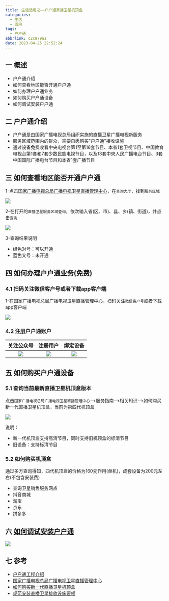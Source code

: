 ```yaml
---
title: 生活适用之——户户通直播卫星机顶盒
categories:
  - 生活
  - 适用
tags:
  - 户户通
abbrlink: c2c879a1
date: 2023-04-25 22:52:24
---
```

## 一 概述

* 户户通介绍
* 如何查看地区能否开通户户通
* 如何办理户户通业务
* 如何购买户户通设备
* 如何调试安装户户通

<!--more-->

## 二 户户通介绍

* 户户通是由国家广播电视总局组织实施的直播卫星广播电视新服务
* 服务区域范围内的群众，需要自愿购买"户户通"接收设施
* 通过设备免费收看中央电视台第1至第16套节目、本省1套卫视节目、中国教育电视台第1套和7套少数民族电视节目，以及13套中央人民广播电台节目、3套中国国际广播电台节目和本省1套广播节目

## 三  如何查看地区能否开通户户通

1-点击[国家广播电视总局广播电视卫星直播管理中心](http://www.huhutv.com.cn/)，在`查询大厅`，找到`服务区域`

![][1]

2-在打开的`直播卫星服务区域查询`，依次输入省(区、市)、县、乡(镇、街道)，并点击`查询`

![][2]

3-查询结果说明

* 绿色对号：可以开通
* 蓝色叉号：未开通

## 四 如何办理户户通业务(免费)

### 4.1 扫码关注微信客户号或者下载app客户端

1-在国家广播电视总局广播电视卫星直播管理中心，扫码关注`微信客户号`或者下载app客户端

![][3]

### 4.2 注册户户通账户

| 关注公众号 | 注册用户 | 绑定设备 |
| :--------: | :------: | :------: |
|   ![][4]   |  ![][5]  |  ![][6]  |

## 五  如何购买户户通设备

### 5.1 查询当前最新直播卫星机顶盒版本

点击`国家广播电视总局广播电视卫星直播管理中心`——>服务指南——>相关知识——>如何购买新一代直播卫星机顶盒，当前为第四代机顶盒

![][7]

说明：

* 新一代机顶盒支持高清节目，同时支持旧机顶盒的标清节目
* 旧设备：支持标清节目

### 5.2 如何购买机顶盒

通过多方查询得知，四代机顶盒的价格为160元作用(单机)，成套设备为200元左右(不包含安装费)

* 查询卫星销售服务网点
* 抖音商城
* 淘宝
* 京东
* 拼多多

## 六 [如何调试安装户户通](http://www.huhutv.com.cn/art/2020/4/24/art_979_13455.html)

![][8]

## 七 参考

* [户户通工程介绍](http://www.huhutv.com.cn/col/col1008/index.html)
* [国家广播电视总局广播电视卫星直播管理中心](http://www.huhutv.com.cn/)
* [如何购买新一代直播卫星机顶盒](http://www.huhutv.com.cn/art/2020/6/2/art_979_15336.html)
* [规范安装直播卫星接收设施要领](http://www.huhutv.com.cn/art/2020/4/24/art_979_13455.html)



[1]:https://jsd.onmicrosoft.cn/gh/PGzxc/CDN/blog-life/hht-service-point.png
[2]:https://jsd.onmicrosoft.cn/gh/PGzxc/CDN/blog-life/hht-service-area-look.png
[3]:https://jsd.onmicrosoft.cn/gh/PGzxc/CDN/blog-life/hht-service-weichat-app.png
[4]:https://jsd.onmicrosoft.cn/gh/PGzxc/CDN/blog-life/hht-weichat-focus.png
[5]:https://jsd.onmicrosoft.cn/gh/PGzxc/CDN/blog-life/hht-user-register.png
[6]:https://jsd.onmicrosoft.cn/gh/PGzxc/CDN/blog-life/hht-user-login-add.png
[7]:https://jsd.onmicrosoft.cn/gh/PGzxc/CDN/blog-life/hht-device-buy-how.png
[8]:https://jsd.onmicrosoft.cn/gh/PGzxc/CDN/blog-life/hht-device-debug-tv.png